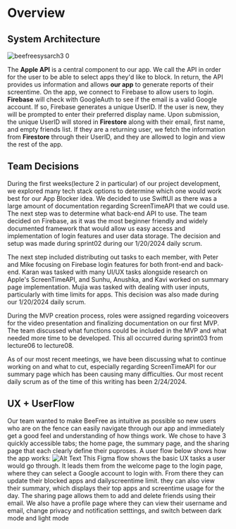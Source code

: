 # Overview

## System Architecture
![beefreesysarch3 0](https://github.com/ucsb-cs148-w24/project-pj12-appblocker/assets/52797797/2e03249b-8b85-4a85-b0e7-4c96defe9d84)


The **Apple API** is a central component to our app. We call the API in order for the user to be able to select apps they'd like to block. In return, the API provides us information and allows **our app** to generate reports of their screentime. On the app, we connect to Firebase to allow users to login. **Firebase** will check with GoogleAuth to see if the email is a valid Google account. If so, Firebase generates a unique UserID. If the user is new, they will be prompted to enter their preferred display name. Upon submission, the unique UserID will stored in **Firestore** along with their email, first name, and empty friends list. If they are a returning user, we fetch the information from **Firestore** through their UserID, and they are allowed to login and view the rest of the app. 

## Team Decisions
During the first weeks(lecture 2 in particular) of our project development, we explored many tech stack options to determine which one would work best for our App Blocker idea. We decided to use SwiftUI as there was a large amount of documentation regarding ScreenTimeAPI that we could use. The next step was to determine what back-end API to use. The team decided on Firebase, as it was the most beginner friendly and widely documented framework that would allow us easy access and implementation of login features and user data storage. The decision and setup was made during sprint02 during our 1/20/2024 daily scrum.

The next step included distributing out tasks to each member, with Peter and Mike focusing on Firebase login features for both front-end and back-end. Karan was tasked with many UI/UX tasks alongside research on Apple's ScreenTimeAPI, and Sunhu, Anushka, and Kavi worked on summary page implementation. Mujia was tasked with dealing with user inputs, particularly with time limits for apps. This decision was also made during our 1/20/2024 daily scrum.

During the MVP creation process, roles were assigned regarding voiceovers for the video presentation and finalizing documentation on our first MVP. The team discussed what functions could be included in the MVP and what needed more time to be developed. This all occurred during sprint03 from lecture06 to lecture08.

As of our most recent meetings, we have been discussing what to continue working on and what to cut, especially regarding ScreenTimeAPI for our summary page which has been causing many difficulties. Our most recent daily scrum as of the time of this writing has been 2/24/2024.
## UX + UserFlow
Our team wanted to make BeeFree as intuitive as possible so new users who are on the fence can easily navigate through our app and immediately get a good feel and understanding of how things work. We chose to have 3 quickly accessible tabs; the home page, the summary page, and the sharing page that each clearly define their puproses. A user flow below shows how the app works:
![Alt Text](https://tenor.com/vMKqMniY35F.gif)
This Figma flow shows the basic UX tasks a user would go through. It leads them from the welcome page to the login page, where they can select a Google account to login with. From there they can update their blocked apps and dailyscreentime limit. they can also view their summary, which displays their top apps and screentime usage for the day. The sharing page allows them to add and delete friends using their email. We also have a profile page where they can view their username and email, change privacy and notification setttings, and switch between dark mode and light mode
